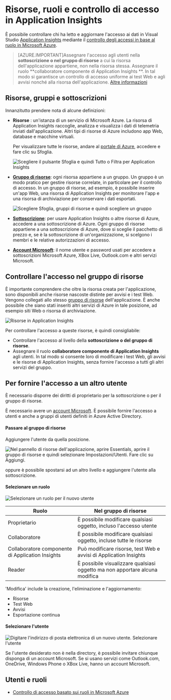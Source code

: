 <properties 
	pageTitle="Risorse, ruoli e controllo di accesso in Application Insights" 
	description="Proprietari, collaboratori e lettori di informazioni dell'organizzazione." 
	services="application-insights" 
    documentationCenter=""
	authors="alancameronwills" 
	manager="ronmart"/>

<tags 
	ms.service="application-insights" 
	ms.workload="tbd" 
	ms.tgt_pltfrm="ibiza" 
	ms.devlang="na" 
	ms.topic="article" 
	ms.date="04/21/2015" 
	ms.author="awills"/>
 
# Risorse, ruoli e controllo di accesso in Application Insights

È possibile controllare chi ha letto e aggiornare l'accesso ai dati in Visual Studio [Application Insights][start] mediante il [controllo degli accessi in base al ruolo in Microsoft Azure](../role-based-access-control-configure.md).

> [AZURE.IMPORTANT]Assegnare l'accesso agli utenti nella **sottoscrizione o nel gruppo di risorse** a cui la risorsa dell'applicazione appartiene, non nella risorsa stessa. Assegnare il ruolo **collaboratore componente di Application Insights **. In tal modo si garantisce un controllo di accesso uniforme ai test Web e agli avvisi nonché alla risorsa dell'applicazione. [Altre informazioni](#access)


## Risorse, gruppi e sottoscrizioni

Innanzitutto prendere nota di alcune definizioni:

* **Risorse** : un'istanza di un servizio di Microsoft Azure. La risorsa di Application Insights raccoglie, analizza e visualizza i dati di telemetria inviati dall'applicazione. Altri tipi di risorse di Azure includono app Web, database e macchine virtuali. 

    Per visualizzare tutte le risorse, andare al [portale di Azure][portal], accedere e fare clic su Sfoglia.

    ![Scegliere il pulsante Sfoglia e quindi Tutto o Filtra per Application Insights](./media/app-insights-resources-roles-access-control/10-browse.png)

<a name="resource-group"></a>

* [**Gruppo di risorse**][group]\: ogni risorsa appartiene a un gruppo. Un gruppo è un modo pratico per gestire risorse correlate, in particolare per il controllo di accesso. In un gruppo di risorse, ad esempio, è possibile inserire un'app Web, una risorsa di Application Insights per monitorare l'app e una risorsa di archiviazione per conservare i dati esportati.

    
    ![Scegliere Sfoglia, gruppi di risorse e quindi scegliere un gruppo](./media/app-insights-resources-roles-access-control/11-group.png)


* [**Sottoscrizione**](https://manage.windowsazure.com): per usare Application Insights o altre risorse di Azure, accedere a una sottoscrizione di Azure. Ogni gruppo di risorse appartiene a una sottoscrizione di Azure, dove si sceglie il pacchetto di prezzo e, se è la sottoscrizione di un'organizzazione, si scelgono i membri e le relative autorizzazioni di accesso.
* [**Account Microsoft**][account]\: il nome utente e password usati per accedere a sottoscrizioni Microsoft Azure, XBox Live, Outlook.com e altri servizi Microsoft.


## <a name="access"></a> Controllare l'accesso nel gruppo di risorse

È importante comprendere che oltre la risorsa creata per l'applicazione, sono disponibili anche risorse nascoste distinte per avvisi e i test Web. Vengono collegati allo stesso [gruppo di risorse](#resource-group) dell'applicazione. È anche possibile che siano stati inseriti altri servizi di Azure in tale posizione, ad esempio siti Web o risorsa di archiviazione.

![Risorse in Application Insights](./media/app-insights-resources-roles-access-control/00-resources.png)

Per controllare l'accesso a queste risorse, è quindi consigliabile:

* Controllare l'accesso al livello della **sottoscrizione o del gruppo di risorse**.
* Assegnare il ruolo **collaboratore componente di Application Insights** agli utenti. In tal modo si consente loro di modificare i test Web, gli avvisi e le risorse di Application Insights, senza fornire l'accesso a tutti gli altri servizi del gruppo. 

## Per fornire l'accesso a un altro utente

È necessario disporre dei diritti di proprietario per la sottoscrizione o per il gruppo di risorse.

È necessario avere un [account Microsoft][account]. È possibile fornire l'accesso a utenti e anche a gruppi di utenti definiti in Azure Active Directory.

#### Passare al gruppo di risorse

Aggiungere l'utente da quella posizione.

![Nel pannello di risorse dell'applicazione, aprire Essentials, aprire il gruppo di risorse e quindi selezionare Impostazioni/Utenti. Fare clic su Aggiungi.](./media/app-insights-resources-roles-access-control/01-add-user.png)

oppure è possibile spostarsi ad un altro livello e aggiungere l'utente alla sottoscrizione.

#### Selezionare un ruolo

![Selezionare un ruolo per il nuovo utente](./media/app-insights-resources-roles-access-control/03-role.png)

Ruolo | Nel gruppo di risorse
---|---
Proprietario | È possibile modificare qualsiasi oggetto, incluso l'accesso utente
Collaboratore | È possibile modificare qualsiasi oggetto, incluse tutte le risorse
Collaboratore componente di Application Insights | Può modificare risorse, test Web e avvisi di Application Insights
Reader | È possibile visualizzare qualsiasi oggetto ma non apportare alcuna modifica

'Modifica' include la creazione, l'eliminazione e l'aggiornamento:

* Risorse
* Test Web
* Avvisi
* Esportazione continua

#### Selezionare l'utente


![Digitare l'indirizzo di posta elettronica di un nuovo utente. Selezionare l'utente](./media/app-insights-resources-roles-access-control/04-user.png)

Se l'utente desiderato non è nella directory, è possibile invitare chiunque disponga di un account Microsoft. Se si usano servizi come Outlook.com, OneDrive, Windows Phone o XBox Live, hanno un account Microsoft.



## Utenti e ruoli

* [Controllo di accesso basato sui ruoli in Microsoft Azure](../role-based-access-control-configure.md)



<!--Link references-->

[account]: https://account.microsoft.com
[group]: ../azure-preview-portal-using-resource-groups.md
[portal]: http://portal.azure.com/
[start]: app-insights-get-started.md

 

<!---HONumber=August15_HO6-->
